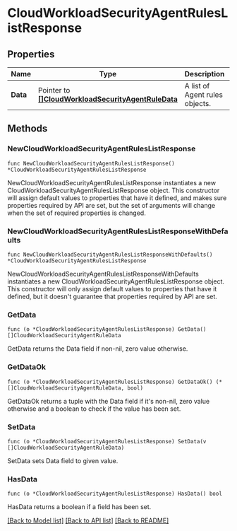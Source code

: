 # CloudWorkloadSecurityAgentRulesListResponse

## Properties

| Name     | Type                                                                                         | Description                    | Notes      |
| -------- | -------------------------------------------------------------------------------------------- | ------------------------------ | ---------- |
| **Data** | Pointer to [**[]CloudWorkloadSecurityAgentRuleData**](CloudWorkloadSecurityAgentRuleData.md) | A list of Agent rules objects. | [optional] |

## Methods

### NewCloudWorkloadSecurityAgentRulesListResponse

`func NewCloudWorkloadSecurityAgentRulesListResponse() *CloudWorkloadSecurityAgentRulesListResponse`

NewCloudWorkloadSecurityAgentRulesListResponse instantiates a new CloudWorkloadSecurityAgentRulesListResponse object.
This constructor will assign default values to properties that have it defined,
and makes sure properties required by API are set, but the set of arguments
will change when the set of required properties is changed.

### NewCloudWorkloadSecurityAgentRulesListResponseWithDefaults

`func NewCloudWorkloadSecurityAgentRulesListResponseWithDefaults() *CloudWorkloadSecurityAgentRulesListResponse`

NewCloudWorkloadSecurityAgentRulesListResponseWithDefaults instantiates a new CloudWorkloadSecurityAgentRulesListResponse object.
This constructor will only assign default values to properties that have it defined,
but it doesn't guarantee that properties required by API are set.

### GetData

`func (o *CloudWorkloadSecurityAgentRulesListResponse) GetData() []CloudWorkloadSecurityAgentRuleData`

GetData returns the Data field if non-nil, zero value otherwise.

### GetDataOk

`func (o *CloudWorkloadSecurityAgentRulesListResponse) GetDataOk() (*[]CloudWorkloadSecurityAgentRuleData, bool)`

GetDataOk returns a tuple with the Data field if it's non-nil, zero value otherwise
and a boolean to check if the value has been set.

### SetData

`func (o *CloudWorkloadSecurityAgentRulesListResponse) SetData(v []CloudWorkloadSecurityAgentRuleData)`

SetData sets Data field to given value.

### HasData

`func (o *CloudWorkloadSecurityAgentRulesListResponse) HasData() bool`

HasData returns a boolean if a field has been set.

[[Back to Model list]](../README.md#documentation-for-models) [[Back to API list]](../README.md#documentation-for-api-endpoints) [[Back to README]](../README.md)
